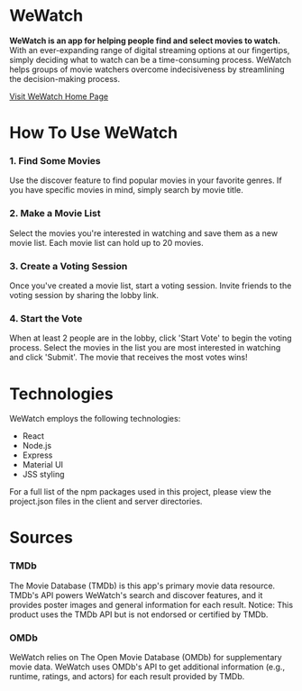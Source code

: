 # WeWatch

**WeWatch is an app for helping people find and select movies to watch.** With an
ever-expanding range of digital streaming options at our fingertips, simply deciding what to
watch can be a time-consuming process. WeWatch helps groups of movie watchers overcome
indecisiveness by streamlining the decision-making process.

[Visit WeWatch Home Page](https://riggs-wewatch.herokuapp.com/)

# How To Use WeWatch
### 1. Find Some Movies
Use the discover feature to find popular movies in your favorite genres. If you have
specific movies in mind, simply search by movie title.

### 2. Make a Movie List
Select the movies you're interested in watching and save them as a new movie list. Each
movie list can hold up to 20 movies.

### 3. Create a Voting Session
Once you've created a movie list, start a voting session. Invite friends to the voting
session by sharing the lobby link.

### 4. Start the Vote
When at least 2 people are in the lobby, click 'Start Vote' to begin the voting process.
Select the movies in the list you are most interested in watching and click 'Submit'. The
movie that receives the most votes wins!

# Technologies
WeWatch employs the following technologies:
- React
- Node.js
- Express
- Material UI
- JSS styling

For a full list of the npm packages used in this project, please view the project.json files in the client and server directories.

# Sources
### TMDb
The Movie Database (TMDb) is this app's primary movie data resource. TMDb's API powers
WeWatch's search and discover features, and it provides poster images and general
information for each result.
Notice: This product uses the TMDb API but is not endorsed or certified by TMDb.

### OMDb
WeWatch relies on The Open Movie Database (OMDb) for supplementary movie data. WeWatch uses
OMDb's API to get additional information (e.g., runtime, ratings, and actors) for each
result provided by TMDb.

